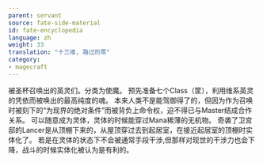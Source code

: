 ```yaml
---
parent: servant
source: fate-side-material
id: fate-encyclopedia
language: zh
weight: 33
translation: "十三维, 路过的零"
category:
- magecraft
---
```


被圣杯召唤出的英灵们。分类为使魔。
预先准备七个Class（筐），利用维系英灵的凭依而被唤出的最高纯度的魂。
本来人类不是能驾御得了的，但因为作为召唤时被刻下的“为现界的绝对条件”而被背负上命令权，迫不得已与Master结成合作关系。
可以随意成为灵体，灵体的时候能穿过Mana稀薄的无机物。
奇袭了卫宫邸的Lancer是从顶棚下来的，从屋顶穿过去到起居室，在接近起居室的顶棚时实体化了。
若是在灵体的状态下不会被通常手段干涉,但那样对现世的干涉力也会下降，战斗的时候实体化被认为是有利的。
